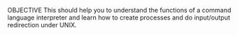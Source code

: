 OBJECTIVE
This should help you to understand the functions
of a command language interpreter and learn how to
create processes and do input/output redirection under
UNIX. 